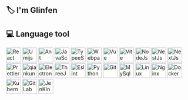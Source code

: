 ## 🏷️ I'm Glinfen 

## 💻 Language tool
<div style="flex" >
  <img alt="React" src="https://picgo-any.oss-cn-shanghai.aliyuncs.com/img/react.png" width="40" height="40" />
  <img alt="Umijs" src="https://picgo-any.oss-cn-shanghai.aliyuncs.com/img/umijs.png" width="40" height="40" />
  <img alt="Ant Design" src="https://gw.alipayobjects.com/zos/rmsportal/KDpgvguMpGfqaHPjicRK.svg" width="40"
      height="40" />
     <img alt="JavaScript" src="https://picgo-any.oss-cn-shanghai.aliyuncs.com/img/202303151046343.svg" width="40" height="40" />
    <img alt="TypeeScript" src="https://picgo-any.oss-cn-shanghai.aliyuncs.com/img/typescript.png" width="40" height="40" />
  <img alt="Webpack" src="https://picgo-any.oss-cn-shanghai.aliyuncs.com/img/webpack.png" width="40"
      height="40" />
      <img alt="Vue" src="https://picgo-any.oss-cn-shanghai.aliyuncs.com/img/202212291934382.png" width="40"
      height="40" />
  <img alt="Vite" src="https://picgo-any.oss-cn-shanghai.aliyuncs.com/img/vitejs (1).svg" width="40"
      height="40" />
  <img alt="NodeJs" src="https://picgo-any.oss-cn-shanghai.aliyuncs.com/img/node-js.png" width="40" height="40"
      style="" />
  <img alt="NestJs"
      src="https://picgo-any.oss-cn-shanghai.aliyuncs.com/img/68747470733a2f2f6e6573746a732e636f6d2f696d672f6c6f676f2d736d616c6c2e737667.svg"
      width="40" height="40" style="" />
  <img alt="NextJs" src="https://picgo-any.oss-cn-shanghai.aliyuncs.com/img/next-js-icon-512x512-zuauazrk.png"
      width="40" height="40" style="" />
  <img alt="Prettier" src="https://picgo-any.oss-cn-shanghai.aliyuncs.com/img/202302201921872.png" width="40"
      height="40" />
  <img alt="qiankun"
      src="https://picgo-any.oss-cn-shanghai.aliyuncs.com/img/68747470733a2f2f67772e616c697061796f626a656374732e636f6d2f7a6f732f626d772d70726f642f38613734633164332d313666332d343731392d626536332d3135653436376136386132342f6b6d30637638766e5f773530305f683530302e706e67.png"
      width="40" height="40" />
  <img alt="Electron" src="https://picgo-any.oss-cn-shanghai.aliyuncs.com/img/202301061537935.png" width="40"
      height="40" />
  <img alt="ThreeJs" src="https://picgo-any.oss-cn-shanghai.aliyuncs.com/img/Three.js_Icon.svg.png" width="40"
      height="40" />
  <img alt="Eslint" src="https://picgo-any.oss-cn-shanghai.aliyuncs.com/img/eslint.png" width="40" height="40" />
      <img alt="Python" src="https://picgo-any.oss-cn-shanghai.aliyuncs.com/img/python.png" width="40" height="40" />
  <img alt="Git" src="https://picgo-any.oss-cn-shanghai.aliyuncs.com/img/git.png" width="40" height="40" />
  <img alt="MySql" src="https://picgo-any.oss-cn-shanghai.aliyuncs.com/img/mysql.png" width="40" height="40" />
  <img alt="Linux" src="https://picgo-any.oss-cn-shanghai.aliyuncs.com/img/centos-logo.png" width="40"
      height="40" />
  <img alt="Nginx" src="https://picgo-any.oss-cn-shanghai.aliyuncs.com/img/nginx.png" width="40" height="40" />
  <img alt="Docker" src="https://picgo-any.oss-cn-shanghai.aliyuncs.com/img/docker.png" width="40" height="40" />
  <img alt="Kubernetes" src="https://picgo-any.oss-cn-shanghai.aliyuncs.com/img/Kubernetes-icon-color.svg.png"
      width="40" height="40" />
  <img alt="GitLab"
      src="https://picgo-any.oss-cn-shanghai.aliyuncs.com/img/5fc68cad3a3cf25b4e55da33_gitlab logo.png" width="40"
      height="40" />
  <img alt="JenKins" src="https://picgo-any.oss-cn-shanghai.aliyuncs.com/img/[Servant]Jenkins-vs-BM-A.png"
      width="40" height="40" />
 </div>

